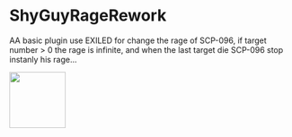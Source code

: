 # ShyGuyRageRework
AA basic plugin use EXILED for change the rage of SCP-096, if target number > 0 the rage is infinite, and when the last target die SCP-096 stop instanly his rage...

<img height="100em" src="https://img.shields.io/github/downloads/LilNesquuik/SinkholesRedux/total?color=black&style=for-the-badge"/>
